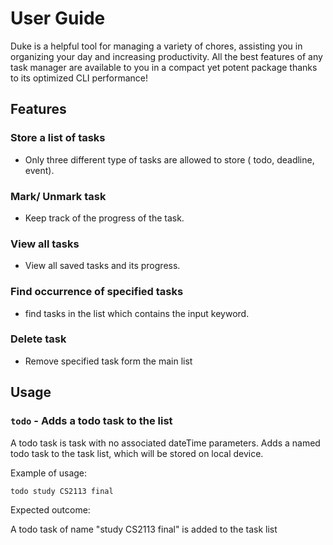 # User Guide
Duke is a helpful tool for managing a variety of chores, assisting you in organizing your day and increasing productivity.
All the best features of any task manager are available to you in a compact yet potent package thanks to its optimized CLI performance!

## Features 

### Store a list of tasks

- Only three different type of tasks are allowed to store ( todo, deadline, event).

### Mark/ Unmark task

- Keep track of the progress of the task.

### View all tasks
- View all saved tasks and  its progress.

### Find occurrence of specified tasks
- find tasks in the list which contains the input keyword.

### Delete task
- Remove specified task form the main list

## Usage

### `todo` - Adds a todo task to the list

A todo task is task with no associated dateTime parameters.
Adds a named todo task to the task list, which will be stored on local device.

Example of usage: 

`todo study CS2113 final`

Expected outcome:

A todo task of name "study CS2113 final" is added to the task list

```

```
